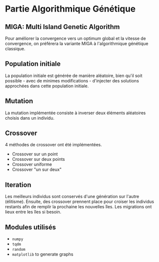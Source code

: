 # Partie Algorithmique Génétique

## MIGA: Multi Island Genetic Algorithm

Pour améliorer la convergence vers un optimum global et la vitesse de convergence, on préférera la variante MIGA à l'algorithmique génétique classique.

## Population initiale

La population initiale est générée de manière aléatoire, bien qu'il soit possible - avec de minimes modifications - d'injecter des solutions approchées dans cette population initiale.

## Mutation

La mutation implémentée consiste à inverser deux éléments aléatoires choisis dans un individu.

## Crossover

4 méthodes de crossover ont été implémentées.
- Crossover sur un point
- Crossover sur deux points
- Crossover uniforme
- Crossover "un sur deux"

## Iteration

Les meilleurs individus sont conservés d'une génération sur l'autre (élitisme).
Ensuite, des crossover prennent place pour croiser les individus restants afin de remplir la prochaine les nouvelles îles.
Les migrations ont lieux entre les îles si besoin.

## Modules utilisés
- `numpy`
- `tqdm`
- `random`
- `matplotlib` to generate graphs
